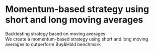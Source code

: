 # Momentum-based strategy using short and long moving averages
Backtesting strategy based on moving averages\
We create a momentum-based strategy using short and long moving averages to outperform Buy&Hold benchmark
